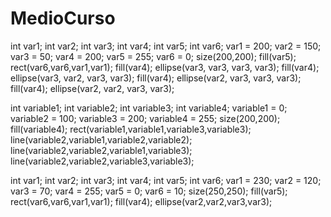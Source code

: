 # MedioCurso
int var1;
int var2;
int var3;
int var4;
int var5;
int var6;
var1 = 200;
var2 = 150;
var3 = 50;
var4 = 200;
var5 = 255;
var6 = 0;
size(200,200);
fill(var5);
rect(var6,var6,var1,var1);
fill(var4);
ellipse(var3, var3, var3, var3);
fill(var4);
ellipse(var3, var2, var3, var3);
fill(var4);
ellipse(var2, var3, var3, var3);
fill(var4);
ellipse(var2, var2, var3, var3);


int variable1;
int variable2;
int variable3;
int variable4;
variable1 = 0;
variable2 = 100;
variable3 = 200;
variable4 = 255;
size(200,200);
fill(variable4);
rect(variable1,variable1,variable3,variable3);
line(variable2,variable1,variable2,variable2);
line(variable2,variable2,variable1,variable3);
line(variable2,variable2,variable3,variable3);




int var1;
int var2;
int var3;
int var4;
int var5;
int var6;
var1 = 230;
var2 = 120;
var3 = 70;
var4 = 255;
var5 = 0;
var6 = 10;
size(250,250);
fill(var5);
rect(var6,var6,var1,var1);
fill(var4);
ellipse(var2,var2,var3,var3);
